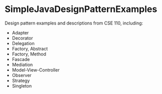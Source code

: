 # SimpleJavaDesignPatternExamples

Design pattern examples and descriptions from CSE 110, including:
* Adapter
* Decorator
* Delegation
* Factory, Abstract
* Factory, Method
* Fascade
* Mediation
* Model-View-Controller
* Observer
* Strategy
* Singleton